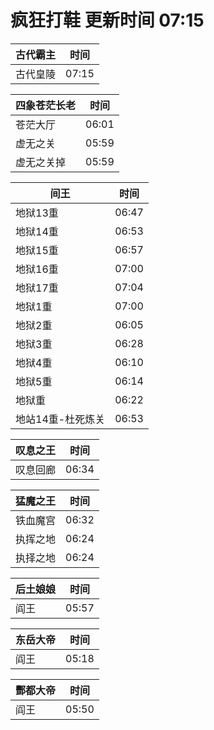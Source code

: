 # 疯狂打鞋 更新时间 07:15

| 古代霸主   | 时间    |
|--------|-------|
| 古代皇陵 | 07:15 |

| 四象苍茫长老   | 时间    |
|--------|-------|
| 苍茫大厅 | 06:01 |
| 虚无之关 | 05:59 |
| 虚无之关掉 | 05:59 |

| 间王   | 时间    |
|--------|-------|
| 地狱13重 | 06:47 |
| 地狱14重 | 06:53 |
| 地狱15重 | 06:57 |
| 地狱16重 | 07:00 |
| 地狱17重 | 07:04 |
| 地狱1重 | 07:00 |
| 地狱2重 | 06:05 |
| 地狱3重 | 06:28 |
| 地狱4重 | 06:10 |
| 地狱5重 | 06:14 |
| 地狱重 | 06:22 |
| 地站14重-杜死炼关 | 06:53 |

| 叹息之王   | 时间    |
|--------|-------|
| 叹息回廊 | 06:34 |

| 猛魔之王   | 时间    |
|--------|-------|
| 铁血魔宫 | 06:32 |
| 执挥之地 | 06:24 |
| 执择之地 | 06:24 |

| 后土娘娘   | 时间    |
|--------|-------|
| 阎王 | 05:57 |

| 东岳大帝   | 时间    |
|--------|-------|
| 阎王 | 05:18 |

| 酆都大帝   | 时间    |
|--------|-------|
| 阎王 | 05:50 |